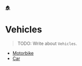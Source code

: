 <!--startTocHeader-->
[🏠](../README.md)
# Vehicles
<!--endTocHeader-->

> TODO: Write about `Vehicles`.

<!--startTocSubtopic-->
- [Motorbike](motorbike.md)
- [Car](car.md)
<!--endTocSubtopic-->